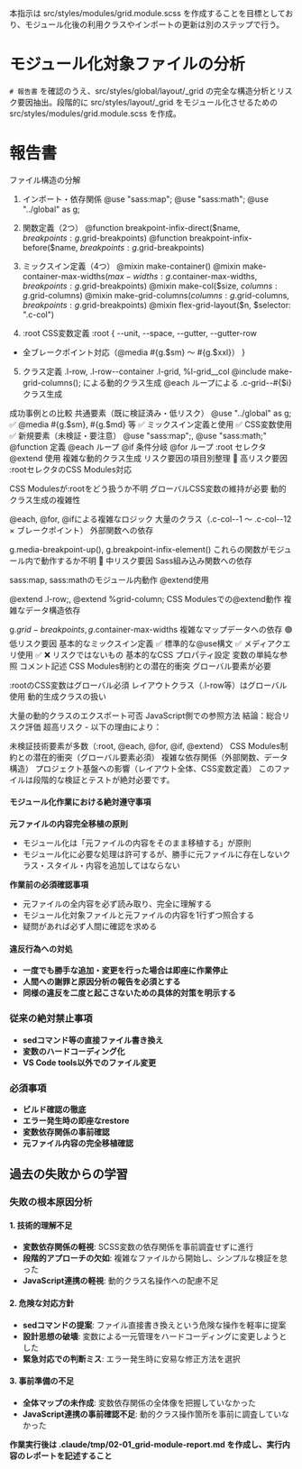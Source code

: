 本指示は src/styles/modules/grid.module.scss を作成することを目標としており、モジュール化後の利用クラスやインポートの更新は別のステップで行う。

# モジュール化対象ファイルの分析
`# 報告書` を確認のうえ、src/styles/global/layout/_grid の完全な構造分析とリスク要因抽出。段階的に src/styles/layout/_grid をモジュール化させるための src/styles/modules/grid.module.scss を作成。


# 報告書
ファイル構造の分解
1. インポート・依存関係
@use "sass:map";
@use "sass:math";
@use "../global" as g;

2. 関数定義（2つ）
@function breakpoint-infix-direct($name, $breakpoints: g.$grid-breakpoints)
@function breakpoint-infix-before($name, $breakpoints: g.$grid-breakpoints)

3. ミックスイン定義（4つ）
@mixin make-container()
@mixin make-container-max-widths($max-widths: g.$container-max-widths, $breakpoints: g.$grid-breakpoints)
@mixin make-col($size, $columns: g.$grid-columns)
@mixin make-grid-columns($columns: g.$grid-columns, $breakpoints: g.$grid-breakpoints)
@mixin flex-grid-layout($n, $selector: ".c-col")

4. :root CSS変数定義
:root {
  --unit, --space, --gutter, --gutter-row
  + 全ブレークポイント対応（@media #{g.$sm} ～ #{g.$xxl}）
}

5. クラス定義
.l-row, .l-row--container
.l-grid, %l-grid__col
@include make-grid-columns(); による動的クラス生成
@each ループによる .c-grid--#{$i} クラス生成

成功事例との比較
共通要素（既に検証済み・低リスク）
@use "../global" as g; ✅
@media #{g.$sm}, #{g.$md} 等 ✅
ミックスイン定義と使用 ✅
CSS変数使用 ✅
新規要素（未検証・要注意）
@use "sass:map";, @use "sass:math;"
@function 定義
@each ループ
@if 条件分岐
@for ループ
:root セレクタ
@extend 使用
複雑な動的クラス生成
リスク要因の項目別整理
🚨 高リスク要因
:rootセレクタのCSS Modules対応

CSS Modulesが:rootをどう扱うか不明
グローバルCSS変数の維持が必要
動的クラス生成の複雑性

@each, @for, @ifによる複雑なロジック
大量のクラス（.c-col--1 ～ .c-col--12 × ブレークポイント）
外部関数への依存

g.media-breakpoint-up(), g.breakpoint-infix-element()
これらの関数がモジュール内で動作するか不明
🔶 中リスク要因
Sass組み込み関数への依存

sass:map, sass:mathのモジュール内動作
@extend使用

@extend .l-row;, @extend %grid-column;
CSS Modulesでの@extend動作
複雑なデータ構造依存

g.$grid-breakpoints, g.$container-max-widths
複雑なマップデータへの依存
🟢 低リスク要因
基本的なミックスイン定義 ✅
標準的な@use構文 ✅
メディアクエリ使用 ✅
❌ リスクではないもの
基本的なCSS プロパティ設定
変数の単純な参照
コメント記述
CSS Modules制約との潜在的衝突
グローバル要素が必要

:rootのCSS変数はグローバル必須
レイアウトクラス（.l-row等）はグローバル使用
動的生成クラスの扱い

大量の動的クラスのエクスポート可否
JavaScript側での参照方法
結論：総合リスク評価
超高リスク - 以下の理由により：

未検証技術要素が多数（:root, @each, @for, @if, @extend）
CSS Modules制約との潜在的衝突（グローバル要素必須）
複雑な依存関係（外部関数、データ構造）
プロジェクト基盤への影響（レイアウト全体、CSS変数定義）
このファイルは段階的な検証とテストが絶対必要です。




#### モジュール化作業における絶対遵守事項
 **元ファイルの内容完全移植の原則**
   - モジュール化は「元ファイルの内容をそのまま移植する」が原則
   - モジュール化に必要な処理は許可するが、勝手に元ファイルに存在しないクラス・スタイル・内容を追加してはならない

 **作業前の必須確認事項**
   - 元ファイルの全内容を必ず読み取り、完全に理解する
   - モジュール化対象ファイルと元ファイルの内容を1行ずつ照合する
   - 疑問があれば必ず人間に確認を求める

#### 違反行為への対処
- **一度でも勝手な追加・変更を行った場合は即座に作業停止**
- **人間への謝罪と原因分析の報告を必須とする**
- **同様の違反を二度と起こさないための具体的対策を明示する**

### 従来の絶対禁止事項
- **sedコマンド等の直接ファイル書き換え**
- **変数のハードコーディング化**
- **VS Code tools以外でのファイル変更**

### 必須事項
- **ビルド確認の徹底**
- **エラー発生時の即座なrestore**
- **変数依存関係の事前確認**
- **元ファイル内容の完全移植確認**



## 過去の失敗からの学習

### 失敗の根本原因分析

#### 1. 技術的理解不足
- **変数依存関係の軽視**: SCSS変数の依存関係を事前調査せずに進行
- **段階的アプローチの欠如**: 複雑なファイルから開始し、シンプルな検証を怠った
- **JavaScript連携の軽視**: 動的クラス名操作への配慮不足

#### 2. 危険な対応方針
- **sedコマンドの提案**: ファイル直接書き換えという危険な操作を軽率に提案
- **設計思想の破壊**: 変数による一元管理をハードコーディングに変更しようとした
- **緊急対応での判断ミス**: エラー発生時に安易な修正方法を選択

#### 3. 事前準備の不足
- **全体マップの未作成**: 変数依存関係の全体像を把握していなかった
- **JavaScript連携の事前確認不足**: 動的クラス操作箇所を事前に調査していなかった


**作業実行後は .claude/tmp/02-01_grid-module-report.md を作成し、実行内容のレポートを記述すること**